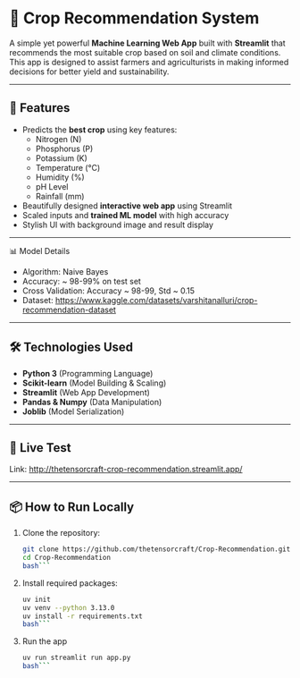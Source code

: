 # 🌾 Crop Recommendation System

A simple yet powerful **Machine Learning Web App** built with **Streamlit** that recommends the most suitable crop based on soil and climate conditions. This app is designed to assist farmers and agriculturists in making informed decisions for better yield and sustainability.

---

## 🚀 Features
- Predicts the **best crop** using key features:
  - Nitrogen (N)
  - Phosphorus (P)
  - Potassium (K)
  - Temperature (°C)
  - Humidity (%)
  - pH Level
  - Rainfall (mm)
- Beautifully designed **interactive web app** using Streamlit
- Scaled inputs and **trained ML model** with high accuracy
- Stylish UI with background image and result display

---

📊 Model Details
- Algorithm: Naive Bayes
- Accuracy: ~ 98-99% on test set
- Cross Validation: Accuracy ~ 98-99, Std ~ 0.15
- Dataset: https://www.kaggle.com/datasets/varshitanalluri/crop-recommendation-dataset

---

## 🛠️ Technologies Used
- **Python 3** (Programming Language)
- **Scikit-learn** (Model Building & Scaling)
- **Streamlit** (Web App Development)
- **Pandas & Numpy** (Data Manipulation)
- **Joblib** (Model Serialization)

---
## 🚀 Live Test
Link: http://thetensorcraft-crop-recommendation.streamlit.app/

---
## 📦 How to Run Locally

1. Clone the repository:
    ```bash
   git clone https://github.com/thetensorcraft/Crop-Recommendation.git
   cd Crop-Recommendation
    bash```

2. Install required packages:
    ```bash
    uv init
    uv venv --python 3.13.0
    uv install -r requirements.txt
    bash```

3. Run the app
    ```bash
    uv run streamlit run app.py
    bash```
